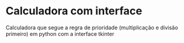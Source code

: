 # Calculadora com interface
Calculadora que segue a regra de prioridade (multiplicação e divisão primeiro) em python com a interface tkinter
